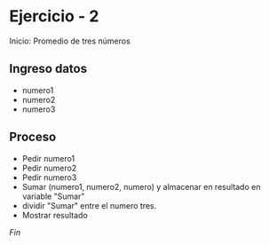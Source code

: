 # Ejercicio - 2

Inicio: Promedio de tres números

## Ingreso datos
- numero1
- numero2
- numero3

## Proceso

- Pedir numero1
- Pedir numero2
- Pedir numero3
- Sumar (numero1, numero2, numero) y almacenar en resultado en variable "Sumar"
- dividir "Sumar" entre el numero tres. 
- Mostrar resultado

*Fin*

